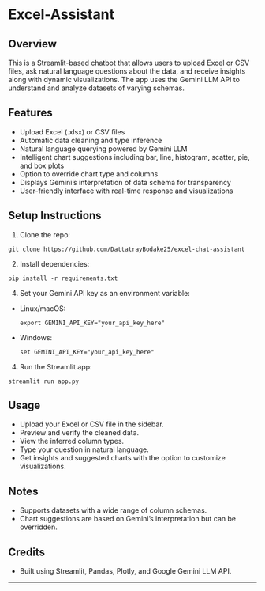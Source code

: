 # Excel-Assistant

## Overview
This is a Streamlit-based chatbot that allows users to upload Excel or CSV files, ask natural language questions about the data, and receive insights along with dynamic visualizations. The app uses the Gemini LLM API to understand and analyze datasets of varying schemas.

## Features
- Upload Excel (.xlsx) or CSV files
- Automatic data cleaning and type inference
- Natural language querying powered by Gemini LLM
- Intelligent chart suggestions including bar, line, histogram, scatter, pie, and box plots
- Option to override chart type and columns
- Displays Gemini’s interpretation of data schema for transparency
- User-friendly interface with real-time response and visualizations

## Setup Instructions
1. Clone the repo:
```
git clone https://github.com/DattatrayBodake25/excel-chat-assistant
```
2. Install dependencies:
```
pip install -r requirements.txt
```
4. Set your Gemini API key as an environment variable:
- Linux/macOS:
  ```
  export GEMINI_API_KEY="your_api_key_here"
  ```
- Windows:
  ```
  set GEMINI_API_KEY="your_api_key_here"
  ```
4. Run the Streamlit app:
```
streamlit run app.py
```

## Usage
- Upload your Excel or CSV file in the sidebar.
- Preview and verify the cleaned data.
- View the inferred column types.
- Type your question in natural language.
- Get insights and suggested charts with the option to customize visualizations.

## Notes
- Supports datasets with a wide range of column schemas.
- Chart suggestions are based on Gemini’s interpretation but can be overridden.

## Credits
- Built using Streamlit, Pandas, Plotly, and Google Gemini LLM API.
---

